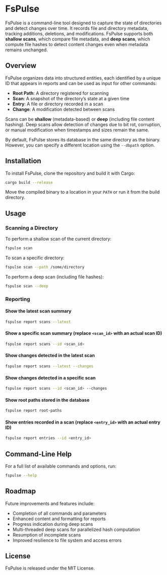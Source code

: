 # FsPulse

FsPulse is a command-line tool designed to capture the state of directories and detect changes over time. It records file and directory metadata, tracking additions, deletions, and modifications. FsPulse supports both **shallow scans**, which compare file metadata, and **deep scans**, which compute file hashes to detect content changes even when metadata remains unchanged.

## Overview

FsPulse organizes data into structured entities, each identified by a unique ID that appears in reports and can be used as input for other commands:

- **Root Path**: A directory registered for scanning
- **Scan**: A snapshot of the directory’s state at a given time
- **Entry**: A file or directory recorded in a scan
- **Change**: A modification detected between scans

Scans can be **shallow** (metadata-based) or **deep** (including file content hashing). Deep scans allow detection of changes due to bit rot, corruption, or manual modification when timestamps and sizes remain the same.

By default, FsPulse stores its database in the same directory as the binary. However, you can specify a different location using the `--dbpath` option.

## Installation

To install FsPulse, clone the repository and build it with Cargo:

```sh
cargo build --release
```

Move the compiled binary to a location in your `PATH` or run it from the build directory.

## Usage

### Scanning a Directory

To perform a shallow scan of the current directory:

```sh
fspulse scan
```

To scan a specific directory:

```sh
fspulse scan --path /some/directory
```

To perform a deep scan (including file hashes):

```sh
fspulse scan --deep
```

### Reporting

#### Show the latest scan summary

```sh
fspulse report scans --latest
```

#### Show a specific scan summary (replace `<scan_id>` with an actual scan ID)

```sh
fspulse report scans --id <scan_id>
```

#### Show changes detected in the latest scan

```sh
fspulse report scans --latest --changes
```

#### Show changes detected in a specific scan

```sh
fspulse report scans --id <scan_id> --changes
```

#### Show root paths stored in the database

```sh
fspulse report root-paths
```

#### Show entries recorded in a scan (replace `<entry_id>` with an actual entry ID)

```sh
fspulse report entries --id <entry_id>
```

## Command-Line Help

For a full list of available commands and options, run:

```sh
fspulse --help
```

## Roadmap

Future improvements and features include:

- Completion of all commands and parameters
- Enhanced content and formatting for reports
- Progress indication during deep scans
- Multi-threaded deep scans for parallelized hash computation
- Resumption of incomplete scans
- Improved resilience to file system and access errors

## License

FsPulse is released under the MIT License.
